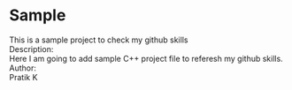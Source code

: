 # Sample
This is a sample project to check my github skills
<br>
Description: 
<br>
Here I am going to add sample C++ project file to referesh my github skills.
<br>
Author:
<br>
Pratik K
